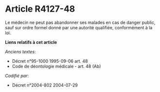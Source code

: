 # Article R4127-48

Le médecin ne peut pas abandonner ses malades en cas de danger public, sauf sur ordre formel donné par une autorité
qualifiée, conformément à la loi.

**Liens relatifs à cet article**

_Anciens textes_:

  - Décret n°95-1000 1995-09-06 art. 48
  - Code de déontologie médicale - art. 48 (Ab)

_Codifié par_:

  - Décret n°2004-802 2004-07-29
